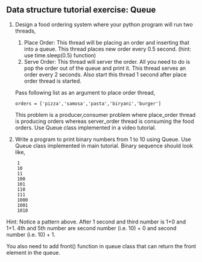 ## Data structure tutorial exercise: Queue


1. Design a food ordering system where your python program will run two threads,
    1. Place Order: This thread will be placing an order and inserting that into a queue. This thread places new order every 0.5 second. (hint: use time.sleep(0.5) function)
    2. Serve Order: This thread will server the order. All you need to do is pop the order out of the queue and print it. This thread serves an order every 2 seconds. Also start this thread 1 second after place order thread is started.

    Pass following list as an argument to place order thread,
    ```
    orders = ['pizza','samosa','pasta','biryani','burger']
    ```
    This problem is a producer,consumer problem where place_order thread is producing orders whereas server_order thread is consuming the food orders.
    Use Queue class implemented in a video tutorial.


2. Write a program to print binary numbers from 1 to 10 using Queue. Use Queue class implemented in main tutorial.
Binary sequence should look like,
```
    1
    10
    11
    100
    101
    110
    111
    1000
    1001
    1010
```
Hint: Notice a pattern above. After 1 second and third number is 1+0 and 1+1. 4th and 5th number are second number (i.e. 10) + 0 and second number (i.e. 10) + 1.

You also need to add front() function in queue class that can return the front element in the queue.
